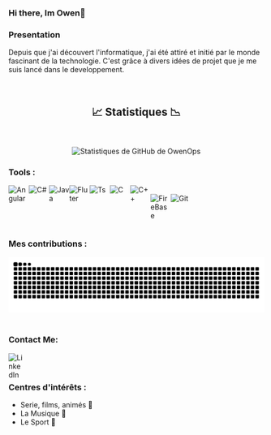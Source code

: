 ### Hi there, Im Owen👋

### **Presentation** 

Depuis que j'ai découvert l'informatique, j'ai été attiré et initié par le monde fascinant de la technologie. C'est grâce à divers idées de projet que je me suis lancé dans le developpement.

<br />
<div align="center"><h2>📈 Statistiques 📉</h2></div>
<br />

<p align="center">
  <img src="https://github-readme-stats.vercel.app/api?username=OwenOps&show_icons=true&theme=darcula&include_all_commits=true&count_private=true&langs_count=5&hide=stars" alt="Statistiques de GitHub de OwenOps">
</p>

### Tools :

<img align="left" alt="Angular" width="40px" src="https://cdn.jsdelivr.net/gh/devicons/devicon@latest/icons/angular/angular-original.svg" />&nbsp;&nbsp;&nbsp;&nbsp;&nbsp;&nbsp;&nbsp;
<img align="left" alt="C#" width="40px" src="https://cdn.jsdelivr.net/gh/devicons/devicon@latest/icons/csharp/csharp-original.svg" /> &nbsp;&nbsp;&nbsp;&nbsp;&nbsp;&nbsp;&nbsp;
<img align="left" alt="Java" width="40px" src="https://cdn.jsdelivr.net/gh/devicons/devicon/icons/java/java-original.svg" />&nbsp;&nbsp;&nbsp;&nbsp;&nbsp;&nbsp;&nbsp;
<img align="left" alt="Fluter" width="40px" src="https://cdn.jsdelivr.net/gh/devicons/devicon@latest/icons/flutter/flutter-original.svg" />
<img align="left" alt="Ts" width="40px" src="https://cdn.jsdelivr.net/gh/devicons/devicon@latest/icons/typescript/typescript-original.svg" /> &nbsp;&nbsp;&nbsp;&nbsp;&nbsp;&nbsp;&nbsp;
<img align="left" alt="C" width="40px" src="https://cdn.jsdelivr.net/gh/devicons/devicon/icons/c/c-original.svg" />&nbsp;&nbsp;&nbsp;&nbsp;&nbsp;&nbsp;&nbsp;
<img align="left" alt="C++" width="40px" src="https://cdn.jsdelivr.net/gh/devicons/devicon/icons/cplusplus/cplusplus-original.svg" />&nbsp;&nbsp;&nbsp;&nbsp;&nbsp;&nbsp;&nbsp;
<img align="left" alt="FireBase" width="40px" src="https://cdn.jsdelivr.net/gh/devicons/devicon@latest/icons/firebase/firebase-original.svg" /> &nbsp;&nbsp;&nbsp;&nbsp;&nbsp;&nbsp;&nbsp;
<img align="left" alt="Git" width="40px" src="https://cdn.jsdelivr.net/gh/devicons/devicon/icons/git/git-original-wordmark.svg" />
          
          

<br />
<br />
<br />

 ### Mes contributions :
   <img alt="github-snake" src="https://raw.githubusercontent.com/OwenOps/OwenOps/output/github-contribution-grid-snake.svg" />
   
<br />
<br />

### Contact Me:

<a href="https://www.linkedin.com/in/owen-rebeller-37161126b/"><img align="left" alt="LinkedIn" width="28px" src="https://cdn.jsdelivr.net/gh/devicons/devicon/icons/linkedin/linkedin-original.svg" /></a>

</br>
</br>

### Centres d'intérêts :

- Serie, films, animés 🎥
- La Musique 🎵
- Le Sport 💪
